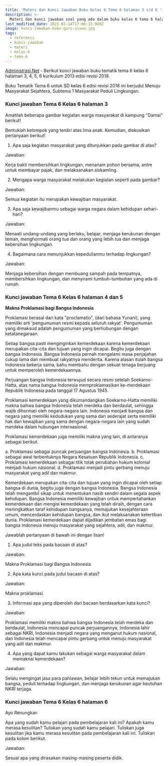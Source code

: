```yaml
---
title: 'Materi dan Kunci Jawaban Buku Kelas 6 Tema 6 halaman 3 s/d 6 '
description: >-
  Materi dan kunci jawaban soal yang ada dalam buku kelas 6 tema 6 halaman 3, 4, 5, 6 Subtema 1 Masyarakat Peduli Lingkungan kurikulum 2013 edisi revisi 2018.
last_modified_date: 2021-01-14T17:06:15.908Z
image: kunci-jawaban-buku-guru-siswa.jpg
tags:
  - referensi
  - kunci-jawaban
  - materi
  - kelas-6
  - tema-6
---
```



[Administrasi.Net](https://administrasi.net "Administrasi.Net") - Berikut kunci jawaban buku tematik tema 6 kelas 6 halaman 3, 4, 5, 6 kurikulum 2013 edisi revisi 2018.

Buku Tematik Tema 6 untuk SD kelas 6 edisi revisi 2018 ini berjudul Menuju Masyarakat Sejahtera, Subtema 1 Masyarakat Peduli Lingkungan.

### Kunci jawaban Tema 6 Kelas 6 halaman 3

Amatilah beberapa gambar kegiatan warga masyarakat di kampung "Damai" berikut!

Bentuklah kelompok yang terdiri atas lima anak. Kemudian, diskusikan pertanyaan berikut!

1) Apa saja kegiatan masyarakat yang ditunjukkan pada gambar di atas?

Jawaban:

Kerja bakti membersihkan lingkungan, menanam pohon bersama, antre untuk membayar pajak, dan melaksanakan siskamling.

2) Mengapa warga masyarakat melakukan kegiatan seperti pada gambar?

Jawaban:

Semua kegiatan itu merupakan kewajiban masyarakat.

3) Apa saja kewajibanmu sebagai warga negara dalam kehidupan sehari-hari?

Jawaban:

Menaati undang-undang yang berlaku, belajar, menjaga kerukunan dengan teman, menghormati orang tua dan orang yang lebih tua dan menjaga kebersihan lingkungan.

4) Bagaimana cara menunjukkan kepedulianmu terhadap lingkungan?

Jawaban:

Menjaga kebersihan dengan membuang sampah pada tempatnya, membersihkan lingkungan, dan menyirami tumbuh-tumbuhan yang ada di rumah.

### Kunci jawaban Tema 6 Kelas 6 halaman 4 dan 5

**Makna Proklamasi bagi Bangsa Indonesia**

Proklamasi berasal dari kata "proclamatio", (dari bahasa Yunani), yang memiliki arti 'pengumuman resmi kepada seluruh rakyat'. Pengumuman yang dimaksud adalah pengumuman yang berhubungan dengan ketatanegaraan.

Setiap bangsa pasti menginginkan kemerdekaan karena kemerdekaan merupakan cita-cita dan tujuan yang ingin dicapai. Begitu juga dengan bangsa Indonesia. Bangsa Indonesia pernah mengalami masa penjajahan cukup lama dan membuat rakyatnya menderita. Karena alasan itulah bangsa Indonesia bekerja sama, bahu membahu dengan sekuat tenaga berjuang untuk memperoleh kemerdekaannya.

Perjuangan bangsa Indonesia terwujud secara resmi setelah Soekarno-Hatta, atas nama bangsa Indonesia memproklamasikan ke-merdekaan Republik Indonesia pada tanggal 17 Agustus 1945.

Proklamasi kemerdekaan yang dikumandangkan Soekarno-Hatta memiliki makna bahwa bangsa Indonesia telah merdeka dan berdaulat, sehingga wajib dihormati oleh negara-negara lain. Indonesia menjadi bangsa dan negara yang memiliki kedudukan yang sama dan sederajat serta memiliki hak dan kewajiban yang sama dengan negara-negara lain yang sudah merdeka dalam hubungan internasional.

Proklamasi kemerdekaan juga memiliki makna yang lain, di antaranya sebagai berikut.

a. Proklamasi sebagai puncak perjuangan bangsa Indonesia.
b. Proklamasi sebagai awal terbentuknya Negara Kesatuan Republik Indonesia.
c. Proklamasi kemerdekaan sebagai titik tolak perubahan hukum kolonial menjadi hukum nasional.
d. Proklamasi menjadi pintu gerbang menuju masyarakat yang adil dan makmur.

Kemerdekaan merupakan cita-cita dan tujuan yang ingin dicapai oleh setiap bangsa di dunia, begitu juga dengan bangsa Indonesia. Bangsa Indonesia telah mengambil sikap untuk menentukan nasib sendiri dalam segala aspek kehidupan. Bangsa Indonesia memiliki kewajiban untuk mempertahankan kemerdekaan dan mengisi kemerdekaan yang telah diraih, dengan cara meningkatkan taraf kehidupan bangsanya, memajukan kesejahteraan umum, mencerdaskan kehidupan bangsa, dan ikut melaksanakan ketertiban dunia. Proklamasi kemerdekaan dapat dijadikan jembatan emas bagi bangsa Indonesia menuju masyarakat yang sejahtera, adil, dan makmur.

Jawablah pertanyaan di bawah ini dengan lisan!

1) Apa judul teks pada bacaan di atas?

Jawaban:

Makna Proklamasi bagi Bangsa Indonesia

2) Apa kata kunci pada judul bacaan di atas?

Jawaban:

Makna proklamasi.

3) Informasi apa yang diperoleh dari bacaan berdasarkan kata kunci?

Jawaban:

Proklamasi memiliki makna bahwa bangsa Indonesia telah merdeka dan berdaulat, Indonesia mencapai puncak perjuangannya, Indonesia lahir sebagai NKRI, Indonesia menjadi negara yang menganut hukum nasional, dan Indonesia telah mencapai pintu gerbang untuk menuju masyarakat yang adil dan makmur.

4) Apa yang dapat kamu lakukan sebagai warga masyarakat dalam memaknai kemerdekaan?

Jawaban:

Selalu mengingat jasa para pahlawan, belajar lebih tekun untuk memajukan bangsa, peduli terhadap lingkungan, dan menjaga kerukunan agar keutuhan NKRI terjaga.

### Kunci jawaban Tema 6 Kelas 6 halaman 6

Ayo Renungkan

Apa yang sudah kamu pelajari pada pembelajaran kali ini? Apakah kamu merasa kesulitan? Tuliskan yang sudah kamu pelajari. Tuliskan juga kesulitan jika kamu merasa kesulitan pada pembelajaran kali ini. Tuliskan pada kolom berikut.

Jawaban:

Sesuai apa yang dirasakan masing-masing peserta didik.